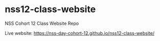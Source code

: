 # nss12-class-website
NSS Cohort 12 Class Website Repo

Live website: https://nss-day-cohort-12.github.io/nss12-class-website/
